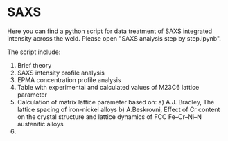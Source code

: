 # SAXS
Here you can find a python script for data treatment of SAXS integrated intensity across the weld.
Please open "SAXS analysis step by step.ipynb".

The script include:
1. Brief theory
2. SAXS intensity profile analysis
3. EPMA concentration profile analysis
4. Table with experimental and calculated values of M23C6 lattice parameter
5. Calculation of matrix lattice parameter based on:
a) A.J. Bradley, The lattice spacing of iron-nickel alloys
b) A.Beskrovni, Effect of Cr content on the crystal structure and lattice dynamics of FCC Fe–Cr–Ni–N austenitic alloys
6.


